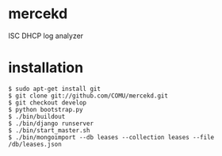 mercekd
=======

ISC DHCP log analyzer

installation
======

    $ sudo apt-get install git
    $ git clone git://github.com/COMU/mercekd.git
    $ git checkout develop
    $ python bootstrap.py
    $ ./bin/buildout
    $ ./bin/django runserver
    $ ./bin/start_master.sh
    $ ./bin/mongoimport --db leases --collection leases --file /db/leases.json
    
